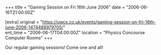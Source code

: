 +++
title = "Gaming Session on Fri 16th June 2006"
date = "2006-06-16T21:00:00Z"

[extra]
original = "https://uwcs.co.uk/events/gaming-session-on-fri-16th-june-2006-1474488979705/"    
ent_time = "2006-06-17T04:00:00Z"
location = "Physics Concourse Computer Rooms"
+++

Our regular gaming sessions\! Come one and all\!

